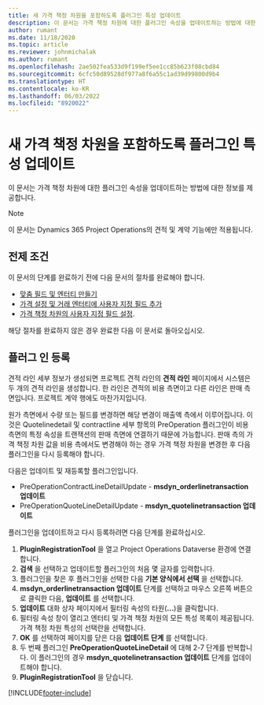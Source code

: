 ```yaml
---
title: 새 가격 책정 차원을 포함하도록 플러그인 특성 업데이트
description: 이 문서는 가격 책정 차원에 대한 플러그인 속성을 업데이트하는 방법에 대한 정보를 제공합니다.
author: rumant
ms.date: 11/18/2020
ms.topic: article
ms.reviewer: johnmichalak
ms.author: rumant
ms.openlocfilehash: 2ae502fea533d9f199ef5ee1cc85b623f08cbd84
ms.sourcegitcommit: 6cfc50d89528df977a8f6a55c1ad39d99800d9b4
ms.translationtype: HT
ms.contentlocale: ko-KR
ms.lasthandoff: 06/03/2022
ms.locfileid: "8920022"
---
```

# <a name="update-plug-in-attributes-with-new-pricing-dimensions"></a>새 가격 책정 차원을 포함하도록 플러그인 특성 업데이트

이 문서는 가격 책정 차원에 대한 플러그인 속성을 업데이트하는 방법에 대한 정보를 제공합니다.

> [!NOTE]
> 이 문서는 Dynamics 365 Project Operations의 견적 및 계약 기능에만 적용됩니다.

## <a name="prerequisites"></a>전제 조건
이 문서의 단계를 완료하기 전에 다음 문서의 절차를 완료해야 합니다.

  - [맞춤 필드 및 엔터티 만들기](create-custom-fields-entities-pricing-dimensions.md) 
  - [가격 설정 및 거래 엔터티에 사용자 지정 필드 추가](add-custom-fields-price-setup-transactional-entities.md)
  - [가격 책정 차원의 사용자 지정 필드 설정](set-up-custom-fields-pricing-dimensions.md). 
  
해당 절차를 완료하지 않은 경우 완료한 다음 이 문서로 돌아오십시오.

## <a name="register-a-plug-in"></a>플러그 인 등록
견적 라인 세부 정보가 생성되면 프로젝트 견적 라인의 **견적 라인** 페이지에서 시스템은 두 개의 견적 라인을 생성합니다. 한 라인은 견적의 비용 측면이고 다른 라인은 판매 측면입니다. 프로젝트 계약 행에도 마찬가지입니다.

원가 측면에서 수량 또는 필드를 변경하면 해당 변경이 매출액 측에서 이루어집니다. 이것은 Quotelinedetail 및 contractline 세부 항목의 PreOperation 플러그인이 비용 측면의 특정 속성을 트랜잭션의 판매 측면에 연결하기 때문에 가능합니다. 판매 측의 가격 책정 차원 값을 비용 측에서도 변경해야 하는 경우 가격 책정 차원을 변경한 후 다음 플러그인을 다시 등록해야 합니다.

다음은 업데이트 및 재등록할 플러그인입니다.

- PreOperationContractLineDetailUpdate - **msdyn_orderlinetransaction 업데이트**
- PreOperationQuoteLineDetailUpdate - **msdyn_quotelinetransaction 업데이트**

플러그인을 업데이트하고 다시 등록하려면 다음 단계를 완료하십시오.

1. **PluginRegistrationTool** 을 열고 Project Operations Dataverse 환경에 연결합니다.
2. **검색** 을 선택하고 업데이트할 플러그인의 처음 몇 글자를 입력합니다.
3. 플러그인을 찾은 후 플러그인을 선택한 다음 **기본 양식에서 선택** 을 선택합니다.
4. **msdyn_orderlinetransaction 업데이트** 단계를 선택하고 마우스 오른쪽 버튼으로 클릭한 다음, **업데이트** 를 선택합니다.
5. **업데이트** 대화 상자 페이지에서 필터링 속성의 타원(**...**)을 클릭합니다.
6. 필터링 속성 창이 열리고 엔터티 및 가격 책정 차원의 모든 특성 목록이 제공됩니다. 가격 책정 차원 특성의 선택란을 선택합니다.
7. **OK** 를 선택하여 페이지를 닫은 다음 **업데이트 단계** 를 선택합니다.
8. 두 번째 플러그인 **PreOperationQuoteLineDetail** 에 대해 2-7 단계를 반복합니다. 이 플러그인의 경우 **msdyn_quotelinetransaction 업데이트** 단계를 업데이트해야 합니다.
9. **PluginRegistrationTool** 을 닫습니다.


[!INCLUDE[footer-include](../includes/footer-banner.md)]